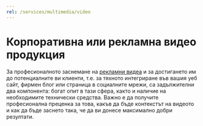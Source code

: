 ```yaml
---
rel: /services/multimedia/video
---
```

# Корпоративна или рекламна **видео продукция**
За професионалното заснемане на [рекламни видеа](./../бизнес-развитие/blackmarket/реклама.html) и за достигането им до потенциалните ви клиенти, т.е. за тяхното интегриране във вашия уеб сайт, фирмен блог или страница в социалните мрежи, са задължителни два компонента: богат опит в тази сфера, както и наличие на необходимите технически средства. Важно е да получите професионална преценка за това, какъв да бъде контекстът на видеото и как да бъде заснето така, че да ви донесе максимално добри резултати.
